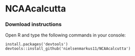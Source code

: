 # NCAAcalcutta

### Download instructions
Open R and type the following commands in your console:
```
install.packages('devtools')
devtools::install_github('nielsenmarkus11/NCAAcalcutta')
```
